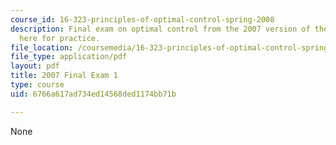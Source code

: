```yaml
---
course_id: 16-323-principles-of-optimal-control-spring-2008
description: Final exam on optimal control from the 2007 version of the course, provided
  here for practice.
file_location: /coursemedia/16-323-principles-of-optimal-control-spring-2008/6766a617ad734ed14568ded1174bb71b_2007final.pdf
file_type: application/pdf
layout: pdf
title: 2007 Final Exam 1
type: course
uid: 6766a617ad734ed14568ded1174bb71b

---
```

None